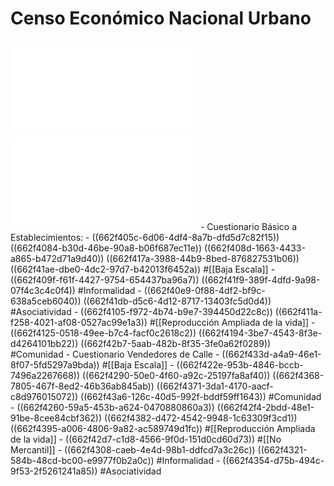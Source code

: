 # Censo Económico Nacional Urbano 
![CE cuestionario Básico Establecimientos.pdf](../assets/CE_cuestionariobasico_estable.pdf)
![CE Cuestionario Vendedores Calle.pdf](../assets/CE_cuestionariovendedores_calle.pdf)
	- Cuestionario Básico a Establecimientos:
		- ((662f405c-6d06-4df4-8a7b-dfd5d7c82f15))
		  ((662f4084-b30d-46be-90a8-b06f687ec11e))
		  ((662f408d-1663-4433-a865-b472d71a9d40))
		  ((662f417a-3988-44b9-8bed-876827531b06))
		  ((662f41ae-dbe0-4dc2-97d7-b42013f6452a))
		  #[[Baja Escala]]
		- ((662f409f-f61f-4427-9754-654437ba96a7))
		  ((662f41f9-389f-4dfd-9a98-07f4c3c4c0f4))
		  #Informalidad
		- ((662f40e9-0f88-4df2-bf9c-638a5ceb6040))
		  ((662f41db-d5c6-4d12-8717-13403fc5d0d4))
		  #Asociatividad
		- ((662f4105-f972-4b74-b9e7-394450d22c8c))
		  ((662f411a-f258-4021-af08-0527ac99e1a3))
		  #[[Reproducción Ampliada de la vida]]
		- ((662f4125-0518-49ee-b7c4-facf0c2618c2))
		  ((662f4194-3be7-4543-8f3e-d4264101bb22))
		  ((662f42b7-5aab-482b-8f35-3fe0a62f0289))
		  #Comunidad
	- Cuestionario Vendedores de Calle
		- ((662f433d-a4a9-46e1-8f07-5fd5297a9bda))
		  #[[Baja Escala]]
		- ((662f422e-953b-4846-bccb-7496a2267668))
		  ((662f4290-50e0-4f60-a92c-25197fa8af40))
		  ((662f4368-7805-467f-8ed2-46b36ab845ab))
		  ((662f4371-3da1-4170-aacf-c8d976015072))
		  ((662f43a6-126c-40d5-992f-bddf59ff1643))
		  #Comunidad
		- ((662f4260-59a5-453b-a624-0470880860a3))
		  ((662f42f4-2bdd-48e1-91be-8cee84cbf362))
		  ((662f4382-d472-4542-9948-1c63309f3cd1))
		  ((662f4395-a006-4806-9a82-ac589749d1fc))
		  #[[Reproducción Ampliada de la vida]]
		- ((662f42d7-c1d8-4566-9f0d-151d0cd60d73))
		  #[[No Mercantil]]
		- ((662f4308-caeb-4e4d-98b1-ddfcd7a3c26c))
		  ((662f4321-584b-48cd-bc00-e9977f0b2a0c))
		  #Informalidad
		- ((662f4354-d75b-494c-9f53-2f5261241a85))
		  #Asociatividad